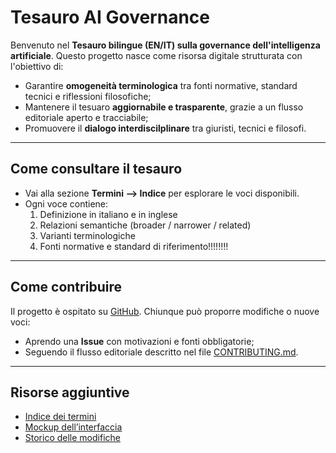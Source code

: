 # Tesauro AI Governance

Benvenuto nel **Tesauro bilingue (EN/IT) sulla governance dell'intelligenza artificiale**.
Questo progetto nasce come risorsa digitale strutturata con l'obiettivo di:

- Garantire **omogeneità terminologica** tra fonti normative, standard tecnici e riflessioni filosofiche;
- Mantenere il tesuaro **aggiornabile e trasparente**, grazie a un flusso editoriale aperto e tracciabile;
- Promuovere il **dialogo interdiscilplinare** tra giuristi, tecnici e filosofi.

--- 

## Come consultare il tesauro

- Vai alla sezione **Termini --> Indice** per esplorare le voci disponibili.
- Ogni voce contiene:
  1. Definizione in italiano e in inglese
  2. Relazioni semantiche (broader / narrower / related)
  3. Varianti terminologiche
  4. Fonti normative e standard di riferimento!!!!!!!!

--- 

## Come contribuire

Il progetto è ospitato su [GitHub](https://github.com/mauritiuss/tesauro-ai). 
Chiunque può proporre modifiche o nuove voci:

- Aprendo una **Issue** con motivazioni e fonti obbligatorie;
- Seguendo il flusso editoriale descritto nel file [CONTRIBUTING.md](https://github.com/mauritiuss/tesauro-ai/blob/main/CONTRIBUTING.md).

---

## Risorse aggiuntive

- [Indice dei termini](terms/index.md)  
- [Mockup dell’interfaccia](mockup.md)  
- [Storico delle modifiche](https://github.com/mauritiuss/tesauro-ai/blob/main/CHANGELOG.md)